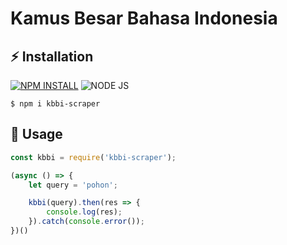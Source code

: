 # Kamus Besar Bahasa Indonesia

## ⚡ **Installation**
[![NPM INSTALL](http://img.shields.io/badge/npm-install-blue.svg?style=flat&logo=npm)](https://docs.npmjs.com/getting-started/installing-npm-packages-locally) ![NODE JS](http://img.shields.io/badge/Node-JS-teal.svg?style=flat&logo=node.js)
```
$ npm i kbbi-scraper
```
## 🔰 **Usage**
```js
const kbbi = require('kbbi-scraper');

(async () => {
    let query = 'pohon';

    kbbi(query).then(res => {
        console.log(res);
    }).catch(console.error());
})()

```

